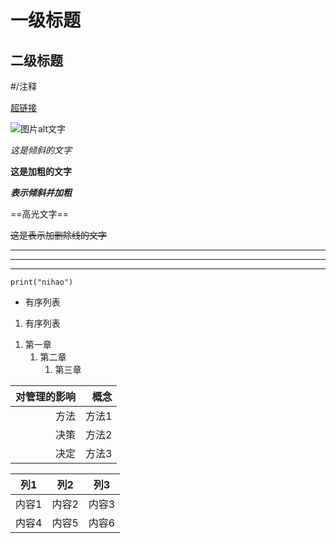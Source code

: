 # 一级标题
<!--输入#然后空格-->

## 二级标题
<!--入##然后空格-->

#/注释 
<!--#/-->

[超链接](www.google.com)
<!--[name](URL)-->

![图片alt文字](图片链接 "figure title")
<!--![图片说明](图片地址‘’‘name’)-->

*这是倾斜的文字*
<!--*文字*表倾斜-->

**这是加粗的文字**
<!--**文字**表加粗-->

***表示倾斜并加粗***
<!--***文字***表倾斜且加粗-->

==高光文字==
<!--==文字==表示高光文字-->

~~这是表示加删除线的文字~~
<!--~~文字~~表删除线-->

***
___
---

<!--***or___or---表示分割线-->

```
print("nihao")
```
<!--```代表代码块-->

- 有序列表
  <!-- -加空格，有序列表-->

1. 有序列表
<!-- 1.加空格，有序列表-->

1. 第一章
	1. 第二章
		1. 第三章
	<!--有序列表回车加tab为嵌套列表-->

|对管理的影响|概念|
|-:|--:|
|方法|方法1|
|决策|方法2|
|决定|方法3|

| 列1 | 列2 | 列3 |
|--------|--------|--------|
| 内容1 | 内容2 | 内容3 |
| 内容4 | 内容5 | 内容6 |


<!--表格 冒号在左面左对齐，两边的话居中，右面是右对齐-->